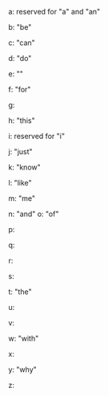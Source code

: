 a: reserved for "a" and "an"

b: "be"

c: "can"

d: "do"

e: ""

f: "for"

g:

h: "this"

i: reserved for "i"

j: "just"

k: "know"

l: "like"

m: "me"

n: "and"
o: "of"

p:

q:

r:

s:

t: "the"

u:

v:

w: "with"

x:

y: "why"

z:
